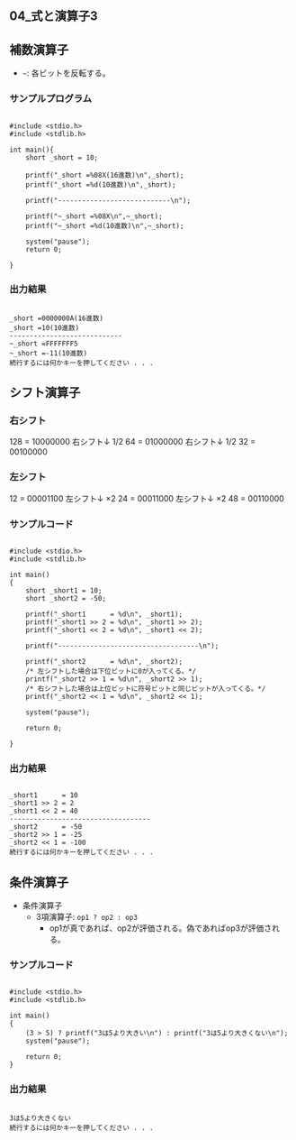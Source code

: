 04\_式と演算子3
---

## 補数演算子

- `~`: 各ビットを反転する。

### サンプルプログラム

```complement.c:C

#include <stdio.h>
#include <stdlib.h>

int main(){
	short _short = 10;

	printf("_short =%08X(16進数)\n",_short);
	printf("_short =%d(10進数)\n",_short);

	printf("----------------------------\n");

	printf("~_short =%08X\n",~_short);
	printf("~_short =%d(10進数)\n",~_short);

	system("pause");
	return 0;

}

```

### 出力結果

```output

_short =0000000A(16進数)
_short =10(10進数)
----------------------------
~_short =FFFFFFF5
~_short =-11(10進数)
続行するには何かキーを押してください . . .

```

## シフト演算子

### 右シフト

128 = 10000000
 右シフト↓ 1/2
 64 = 01000000
 右シフト↓ 1/2
 32 = 00100000

### 左シフト

 12 = 00001100
 左シフト↓ ×2
 24 = 00011000
 左シフト↓ ×2
 48 = 00110000

### サンプルコード

```shiftOperate.c:C

#include <stdio.h>
#include <stdlib.h>

int main()
{
	short _short1 = 10;
	short _short2 = -50;

	printf("_short1      = %d\n", _short1);
	printf("_short1 >> 2 = %d\n", _short1 >> 2);
	printf("_short1 << 2 = %d\n", _short1 << 2);

	printf("-----------------------------------\n");

	printf("_short2      = %d\n", _short2);
	/* 左シフトした場合は下位ビットに0が入ってくる。*/
	printf("_short2 >> 1 = %d\n", _short2 >> 1);
	/* 右シフトした場合は上位ビットに符号ビットと同じビットが入ってくる。*/
	printf("_short2 << 1 = %d\n", _short2 << 1);

	system("pause");

	return 0;

}

```

### 出力結果

```output

_short1      = 10
_short1 >> 2 = 2
_short1 << 2 = 40
-----------------------------------
_short2      = -50
_short2 >> 1 = -25
_short2 << 1 = -100
続行するには何かキーを押してください . . .

```

## 条件演算子

- 条件演算子
  - 3項演算子: `op1 ? op2 : op3`
	- op1が真であれば、op2が評価される。偽であればop3が評価される。

### サンプルコード

```condition.c:C

#include <stdio.h>
#include <stdlib.h>

int main()
{
	(3 > 5) ? printf("3は5より大きい\n") : printf("3は5より大きくない\n");
	system("pause");

	return 0;
}

```

### 出力結果

```

3は5より大きくない
続行するには何かキーを押してください . . .

```
